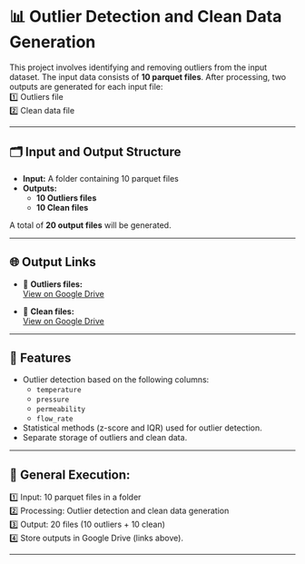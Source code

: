 # 📊 Outlier Detection and Clean Data Generation

This project involves identifying and removing outliers from the input dataset. The input data consists of **10 parquet files**. After processing, two outputs are generated for each input file:  
1️⃣ Outliers file  
2️⃣ Clean data file  

---

## 🗂️ Input and Output Structure
- **Input:** A folder containing 10 parquet files  
- **Outputs:**  
  - **10 Outliers files**  
  - **10 Clean files**  

A total of **20 output files** will be generated.

---

## 🌐 Output Links
- 📁 **Outliers files:**  
[View on Google Drive](https://drive.google.com/drive/folders/1qT4fQW5Axo0V7-gXk44aYTIKh7sae6jS?usp=sharing)

- 📁 **Clean files:**  
[View on Google Drive](https://drive.google.com/drive/folders/1wCULRYz7YScCylSPgu0GbIAZlNjPqxw2?usp=sharing)

---

## 📝 Features
- Outlier detection based on the following columns:
  - `temperature`
  - `pressure`
  - `permeability`
  - `flow_rate`
- Statistical methods (z-score and IQR) used for outlier detection.
- Separate storage of outliers and clean data.

---

## 🚀 General Execution:
1️⃣ Input: 10 parquet files in a folder  
2️⃣ Processing: Outlier detection and clean data generation  
3️⃣ Output: 20 files (10 outliers + 10 clean)  
4️⃣ Store outputs in Google Drive (links above).

---
